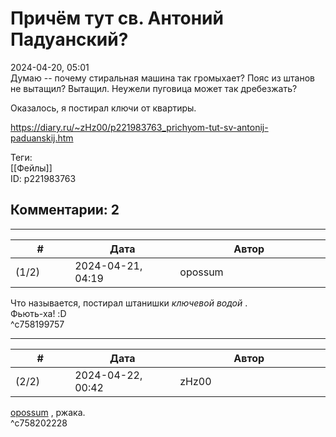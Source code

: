 Причём тут св. Антоний Падуанский?
==================================

  
2024-04-20, 05:01  
 Думаю -- почему стиральная машина так громыхает? Пояс из штанов не вытащил? Вытащил. Неужели пуговица может так дребезжать?   
   
 Оказалось, я постирал ключи от квартиры.   
  
<https://diary.ru/~zHz00/p221983763_prichyom-tut-sv-antonij-paduanskij.htm>  
  
Теги:  
[[Фейлы]]  
ID: p221983763  


Комментарии: 2
--------------

  


---



|         #         |              Дата              |                     Автор                     |           ID           |
| --- | --- | --- | --- |
| (1/2) | 2024-04-21, 04:19 | opossum | c758199757 |

  
 Что называется, постирал штанишки  *ключевой водой*  .   
 Фьють-ха! :D   
 ^c758199757

---



|         #         |              Дата              |                     Автор                     |           ID           |
| --- | --- | --- | --- |
| (2/2) | 2024-04-22, 00:42 | zHz00 | c758202228 |

  
  [opossum](https://pssm.diary.ru "змей о двух головах")  , ржака.   
 ^c758202228